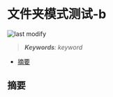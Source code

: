 文件夹模式测试-b
===
<!--START_SECTION:badge-->

![last modify](https://img.shields.io/static/v1?label=last%20modify&message=2025-07-30%2013%3A01%3A52&color=yellowgreen&style=flat-square)

<!--END_SECTION:badge-->
<!--info
top: false
hidden: true
-->

> ***Keywords**: keyword*

<!--START_SECTION:toc-->
- [摘要](#摘要)
<!--END_SECTION:toc-->


## 摘要